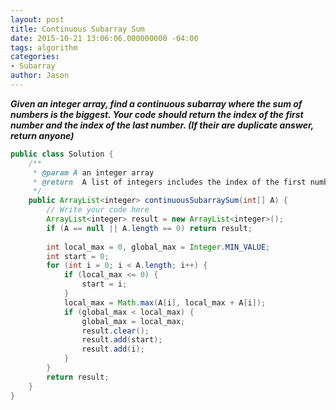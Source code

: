 ```yaml
---
layout: post
title: Continuous Subarray Sum
date: 2015-10-21 13:06:06.000000000 -04:00
tags: algorithm
categories:
- Subarray
author: Jason
---
```

<p><strong><em>Given an integer array, find a continuous subarray where the sum of numbers is the biggest. Your code should return the index of the first number and the index of the last number. (If their are duplicate answer, return anyone)</em></strong></p>


``` java
public class Solution {
    /**
     * @param A an integer array
     * @return  A list of integers includes the index of the first number and the index of the last number
     */
    public ArrayList<integer> continuousSubarraySum(int[] A) {
        // Write your code here
        ArrayList<integer> result = new ArrayList<integer>();
        if (A == null || A.length == 0) return result;
        
        int local_max = 0, global_max = Integer.MIN_VALUE;
        int start = 0;
        for (int i = 0; i < A.length; i++) {
            if (local_max <= 0) {
                start = i;
            }
            local_max = Math.max(A[i], local_max + A[i]);
            if (global_max < local_max) {
                global_max = local_max;
                result.clear();
                result.add(start);
                result.add(i);
            }
        }
        return result;
    }
}
```
